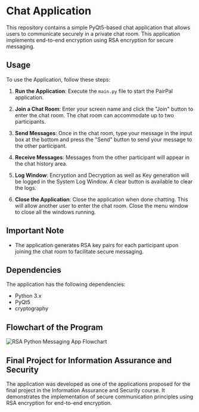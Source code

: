 # Chat Application

This repository contains a simple PyQt5-based chat application that allows users to communicate securely in a private chat room. This application implements end-to-end encryption using RSA encryption for secure messaging.


## Usage

To use the Application, follow these steps:

1. **Run the Application**: Execute the `main.py` file to start the PairPal application.
   
2. **Join a Chat Room**: Enter your screen name and click the "Join" button to enter the chat room. The chat room can accommodate up to two participants.

3. **Send Messages**: Once in the chat room, type your message in the input box at the bottom and press the "Send" button to send your message to the other participant.

4. **Receive Messages**: Messages from the other participant will appear in the chat history area.

5. **Log Window**: Encryption and Decryption as well as Key generation will be logged in the System Log Window. A clear button is available to clear the logs.

6. **Close the Application**: Close the application when done chatting. This will allow another user to enter the chat room. Close the menu window to close all the windows running.


## Important Note

- The application generates RSA key pairs for each participant upon joining the chat room to facilitate secure messaging.

## Dependencies

The application has the following dependencies:

- Python 3.x
- PyQt5
- cryptography

## Flowchart of the Program
![RSA Python Messaging App Flowchart](https://github.com/sehae/RSA-Python-Messaging-App/assets/106131457/d2a2ee7f-9564-4a80-af71-94baa6cedf60)


## Final Project for Information Assurance and Security

The application was developed as one of the applications proposed for the final project in the Information Assurance and Security course. It demonstrates the implementation of secure communication principles using RSA encryption for end-to-end encryption.
